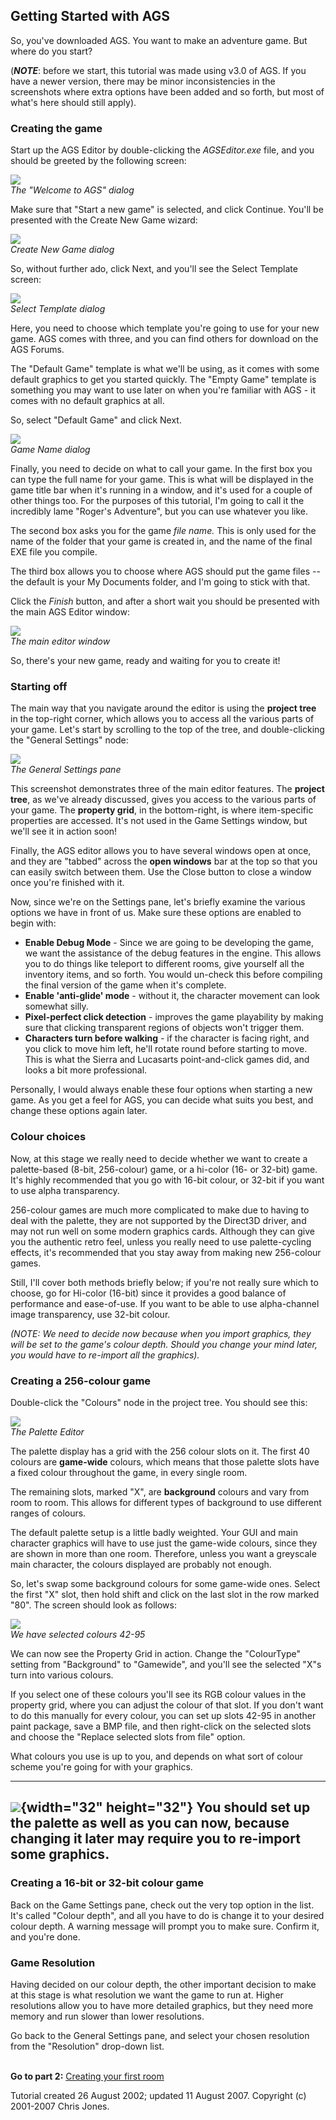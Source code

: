 **Getting Started with AGS**
----------------------------

So, you've downloaded AGS. You want to make an adventure game. But where
do you start?

(***NOTE***: before we start, this tutorial was made using v3.0 of AGS.
If you have a newer version, there may be minor inconsistencies in the
screenshots where extra options have been added and so forth, but most
of what's here should still apply).

### Creating the game

Start up the AGS Editor by double-clicking the *AGSEditor.exe* file, and
you should be greeted by the following screen:

![](images/intro1.jpg)\
*The "Welcome to AGS" dialog*

Make sure that "Start a new game" is selected, and click Continue.
You'll be presented with the Create New Game wizard:

![](images/intro1a.jpg)\
*Create New Game dialog*

So, without further ado, click Next, and you'll see the Select Template
screen:

![](images/intro1b.jpg)\
*Select Template dialog*

Here, you need to choose which template you're going to use for your new
game. AGS comes with three, and you can find others for download on the
AGS Forums.

The "Default Game" template is what we'll be using, as it comes with
some default graphics to get you started quickly. The "Empty Game"
template is something you may want to use later on when you're familiar
with AGS - it comes with no default graphics at all.

So, select "Default Game" and click Next.

![](images/intro1c.jpg)\
*Game Name dialog*

Finally, you need to decide on what to call your game. In the first box
you can type the full name for your game. This is what will be displayed
in the game title bar when it's running in a window, and it's used for a
couple of other things too. For the purposes of this tutorial, I'm going
to call it the incredibly lame "Roger's Adventure", but you can use
whatever you like.

The second box asks you for the game *file name.* This is only used for
the name of the folder that your game is created in, and the name of the
final EXE file you compile.

The third box allows you to choose where AGS should put the game files
-- the default is your My Documents folder, and I'm going to stick with
that.

Click the *Finish* button, and after a short wait you should be
presented with the main AGS Editor window:

![](images/intro2.jpg)\
*The main editor window*

So, there's your new game, ready and waiting for you to create it!

### Starting off

The main way that you navigate around the editor is using the **project
tree** in the top-right corner, which allows you to access all the
various parts of your game. Let's start by scrolling to the top of the
tree, and double-clicking the "General Settings" node:

![](images/intro3.jpg)\
*The General Settings pane*

This screenshot demonstrates three of the main editor features. The
**project tree**, as we've already discussed, gives you access to the
various parts of your game. The **property grid**, in the bottom-right,
is where item-specific properties are accessed. It's not used in the
Game Settings window, but we'll see it in action soon!

Finally, the AGS editor allows you to have several windows open at once,
and they are "tabbed" across the **open windows** bar at the top so that
you can easily switch between them. Use the Close button to close a
window once you're finished with it.

Now, since we're on the Settings pane, let's briefly examine the various
options we have in front of us. Make sure these options are enabled to
begin with:

-   **Enable Debug Mode** - Since we are going to be developing the
    game, we want the assistance of the debug features in the engine.
    This allows you to do things like teleport to different rooms, give
    yourself all the inventory items, and so forth. You would un-check
    this before compiling the final version of the game when
    it's complete.
-   **Enable 'anti-glide' mode** - without it, the character movement
    can look somewhat silly.
-   **Pixel-perfect click detection** - improves the game playability by
    making sure that clicking transparent regions of objects won't
    trigger them.
-   **Characters turn before walking** - if the character is facing
    right, and you click to move him left, he'll rotate round before
    starting to move. This is what the Sierra and Lucasarts
    point-and-click games did, and looks a bit more professional.

Personally, I would always enable these four options when starting a new
game. As you get a feel for AGS, you can decide what suits you best, and
change these options again later.

### Colour choices

Now, at this stage we really need to decide whether we want to create a
palette-based (8-bit, 256-colour) game, or a hi-color (16- or 32-bit)
game. It's highly recommended that you go with 16-bit colour, or 32-bit
if you want to use alpha transparency.

256-colour games are much more complicated to make due to having to deal
with the palette, they are not supported by the Direct3D driver, and may
not run well on some modern graphics cards. Although they can give you
the authentic retro feel, unless you really need to use palette-cycling
effects, it's recommended that you stay away from making new 256-colour
games.

Still, I'll cover both methods briefly below; if you're not really sure
which to choose, go for Hi-color (16-bit) since it provides a good
balance of performance and ease-of-use. If you want to be able to use
alpha-channel image transparency, use 32-bit colour.

*(NOTE: We need to decide now because when you import graphics, they
will be set to the game's colour depth. Should you change your mind
later, you would have to re-import all the graphics).*

### Creating a 256-colour game

Double-click the "Colours" node in the project tree. You should see
this:

![](images/intro4.jpg)\
*The Palette Editor*

The palette display has a grid with the 256 colour slots on it. The
first 40 colours are **game-wide** colours, which means that those
palette slots have a fixed colour throughout the game, in every single
room.

The remaining slots, marked "X", are **background** colours and vary
from room to room. This allows for different types of background to use
different ranges of colours.

The default palette setup is a little badly weighted. Your GUI and main
character graphics will have to use just the game-wide colours, since
they are shown in more than one room. Therefore, unless you want a
greyscale main character, the colours displayed are probably not enough.

So, let's swap some background colours for some game-wide ones. Select
the first "X" slot, then hold shift and click on the last slot in the
row marked "80". The screen should look as follows:

![](images/intro5.jpg)\
*We have selected colours 42-95*

We can now see the Property Grid in action. Change the "ColourType"
setting from "Background" to "Gamewide", and you'll see the selected
"X"s turn into various colours.

If you select one of these colours you'll see its RGB colour values in
the property grid, where you can adjust the colour of that slot. If you
don't want to do this manually for every colour, you can set up slots
42-95 in another paint package, save a BMP file, and then right-click on
the selected slots and choose the "Replace selected slots from file"
option.

What colours you use is up to you, and depends on what sort of colour
scheme you're going for with your graphics.

---
  ![](images/icon_info.gif){width="32" height="32"}   You should set up the palette as well as you can now, because changing it later may require you to re-import some graphics.
---

### Creating a 16-bit or 32-bit colour game

Back on the Game Settings pane, check out the very top option in the
list. It's called "Colour depth", and all you have to do is change it to
your desired colour depth. A warning message will prompt you to make
sure. Confirm it, and you're done.

### Game Resolution

Having decided on our colour depth, the other important decision to make
at this stage is what resolution we want the game to run at. Higher
resolutions allow you to have more detailed graphics, but they need more
memory and run slower than lower resolutions.

Go back to the General Settings pane, and select your chosen resolution
from the "Resolution" drop-down list.

\
**Go to part 2:** [Creating your first room](acintro2)

Tutorial created 26 August 2002; updated 11 August 2007. Copyright (c)
2001-2007 Chris Jones.
